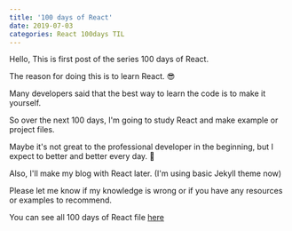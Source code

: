 ```yaml
---
title: '100 days of React'
date: 2019-07-03
categories: React 100days TIL
---
```


Hello, This is first post of the series 100 days of React.

The reason for doing this is to learn React. 😎

Many developers said that the best way to learn the code is to make it yourself.

So over the next 100 days, I'm going to study React and make example or project files.

Maybe it's not great to the professional developer in the beginning, but I expect to better and better every day. 🙏

Also, I'll make my blog with React later. (I'm using basic Jekyll theme now)

Please let me know if my knowledge is wrong or if you have any resources or examples to recommend.

You can see all 100 days of React file [here](https://github.com/oneybee/100days-of-react)
